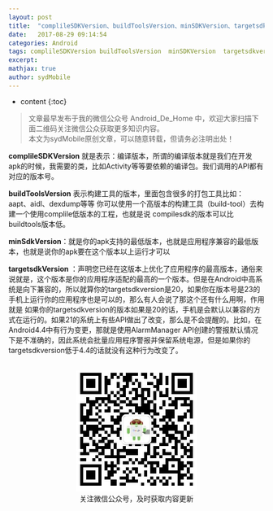 ```yaml
---
layout: post
title:  "complileSDKVersion、buildToolsVersion、minSDKVersion、targetsdkversion"
date:   2017-08-29 09:14:54
categories: Android
tags: complileSDKVersion buildToolsVersion  minSDKVersion  targetsdkversion
excerpt: 
mathjax: true
author: sydMobile
---
```

* content
{:toc}










>文章最早发布于我的微信公众号  Android_De_Home 中，欢迎大家扫描下面二维码关注微信公众获取更多知识内容。          
本文为sydMobile原创文章，可以随意转载，但请务必注明出处！

**complileSDKVersion** 就是表示：编译版本，所谓的编译版本就是我们在开发apk的时候，我需要的类，比如Activity等等要依赖的编译包。我们调用的API都有对应的版本号。    
 
 **buildToolsVersion**  表示构建工具的版本，里面包含很多的打包工具比如：aapt、aidl、dexdump等等
你可以使用一个高版本的构建工具（build-tool）去构建一个使用complile低版本的工程，也就是说 compilesdk的版本可以比buildtools版本低。

**minSdkVersion**：就是你的apk支持的最低版本，也就是应用程序兼容的最低版本，也就是说你的apk要在这个版本以上运行才可以

 **targetsdkVersion** ：声明您已经在这版本上优化了应用程序的最高版本，通俗来说就是，这个版本是你的应用程序适配的最高的一个版本。但是在Android中高系统是向下兼容的，所以就算你的targetsdkversion是20，如果你在版本号是23的手机上运行你的应用程序也是可以的，那么有人会说了那这个还有什么用啊，作用就是 如果你的targetsdkversion的版本如果是20的话，手机是会默认以兼容的方式在运行的。如果21的系统上有些API做出了改变，那么是不会提醒的。比如，在Android4.4中有行为变更，那就是使用AlarmManager API创建的警报默认情况下是不准确的，因此系统会批量应用程序警报并保留系统电源，但是如果你的targetsdkversion低于4.4的话就没有这种行为改变了。
 <br />
<br />
<p align="center">
<img alt="AndroidInterviewQuestions" src="https://raw.githubusercontent.com/sydmobile/sydmobile.github.io/master/pic/myqr.png"><br />
关注微信公众号，及时获取内容更新
</p>

